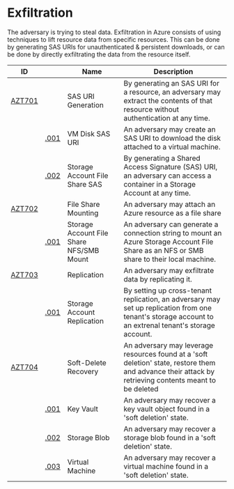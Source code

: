 # Exfiltration

The adversary is trying to steal data. Exfiltration in Azure consists of using techniques to lift resource data from specific resources. This can be done by generating SAS URIs for unauthenticated & persistent downloads, or can be done by directly exfiltrating the data from the resource itself.

|ID                        |                         |Name                                                                          |Description                                       |
|--------------------------|-------------------------------|------------------------------------------------------------------------------|--------------------------------------------------|
|[AZT701](AZT701/AZT701.md)   |                               |SAS URI Generation                                                            |By generating an SAS URI for a resource, an adversary may extract the contents of that resource without authentication at any time.|
|                          |[.001](AZT701/AZT701-1.md)     |VM Disk SAS URI                                                               |An adversary may create an SAS URI to download the disk attached to a virtual machine.|
|                          |[.002](AZT701/AZT701-2.md)     |Storage Account File Share SAS                                                |By generating a Shared Access Signature (SAS) URI, an adversary can access a container in a Storage Account at any time.|
|[AZT702](AZT702/AZT702-1.md)|                               |File Share Mounting                                                           |An adversary may attach an Azure resource as a file share|
|                          |[.001](AZT702/AZT702-1.md)     |Storage Account File Share NFS/SMB Mount                                      |An adversary can generate a connection string to mount an Azure Storage Account File Share as an NFS or SMB share to their local machine.|
|[AZT703](AZT703/AZT703-1.md)|                               |Replication                                                           |An adversary may exfiltrate data by replicating it.|
|                          |[.001](AZT703/AZT703-1.md)     |Storage Account Replication                                     |By setting up cross-tenant replication, an adversary may set up replication from one tenant's storage account to an extrenal tenant's storage account.|
|[AZT704](AZT704/AZT704.md)|                               |Soft-Delete Recovery                                                          |An adversary may leverage resources found at a 'soft deletion' state, restore them and advance their attack by retrieving contents meant to be deleted|
|                          |[.001](AZT704/AZT704-1.md)     |Key Vault                                    |An adversary may recover a key vault object found in a 'soft deletion' state.|
|                          |[.002](AZT704/AZT704-2.md)     |Storage Blob                                    |An adversary may recover a storage blob found in a 'soft deletion' state.|
|                          |[.003](AZT704/AZT704-3.md)     |Virtual Machine                                |An adversary may recover a virtual machine found in a 'soft deletion' state.|
